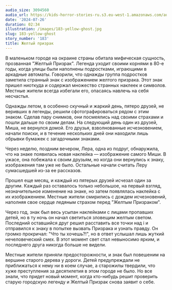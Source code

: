 ```yaml
---
audio_size: 3094560
audio_url: https://kids-horror-stories-ru.s3.eu-west-1.amazonaws.com/audio/183-yellow-ghost.mp3
date: '2024-07-26'
duration: 02:34
illustration: /images/183-yellow-ghost.jpg
slug: 183-yellow-ghost
story_number: '183'
title: Желтый призрак
---
```


В маленьком городе на окраине страны обитала мифическая сущность, прозванная "Желтый Призрак". Легенда уходит своими корнями в 80-е годы, когда улицы были наполнены подростками, играющими в аркадные автоматы. Говорили, что однажды группа подростков заметила странный знак с изображением желтого призрака. Этот знак пришел ниоткуда и содержал множество странных наклеек и символов. Местные жители всегда избегали его, опасаясь навлечь на себя несчастья.

Однажды летом, в особенно скучный и жаркий день, пятеро друзей, не веривших в легенды, решили сфотографироваться рядом с этим знаком. Сделав пару снимков, они посмеялись над своими страхами и пошли дальше по своим делам. На следующий день один из друзей, Миша, не вернулся домой. Его друзья, взволнованные исчезновением, начали поиски, и в течение нескольких дней они находили лишь обрывки бумажек с загадочными знаками.

Через неделю, поздним вечером, Лера, одна из подруг, обнаружила, что на знаке появилась новая наклейка — изображение самого Миши. В ужасе, она побежала к своим друзьям, но когда они вернулись к знаку, изображения там уже не было. Остальные начали считать Леру сумасшедшей из-за ее рассказов.

Прошел еще месяц, и каждый из пятерых друзей исчезал один за другим. Каждый раз оставалось только небольшое, на первый взгляд, незначительное изменение на знаке, но затем появлялась наклейка с их изображением. Местные жители смирились с дождем исчезновений, наполняя свое сердце ледяным страхом перед "Желтым Призраком".

Через год, знак был весь усыпан наклейками с лицами пропавших детей, но в ту ночь он начал светиться зловещим желтым светом. Последний оставшийся друг решил расставить все точки над i и отправился к знаку в попытке вызвать Призрака и узнать правду. Он громко прокричал: "Что ты хочешь?!", но в ответ услышал лишь жуткий нечеловеческий смех. В этот момент свет стал невыносимо ярким, и последнего друга никогда больше не видели.

Местные жители приняли предосторожности, и знак был повешеним на вершине старого дерева у дороги. Детей предупреждали не приближаться к нему ни в коем случае, а старожилы твердили, что хуже преступления за десятилетия в этом городе не было. Но все знали, что придет новый момент, когда кто-нибудь решит проверить старую городскую легенду и Желтый Призрак снова заявит о себе.